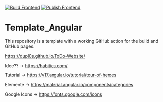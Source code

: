 [![Build Frontend](https://github.com/DHBW-KA-Webengineering/Template_Angular/actions/workflows/build-frontend.yml/badge.svg)](https://github.com/DHBW-KA-Webengineering/Template_Angular/actions/workflows/build-frontend.yml)
[![Publish Frontend](https://github.com/DHBW-KA-Webengineering/Template_Angular/actions/workflows/publish-frontend.yml/badge.svg)](https://github.com/DHBW-KA-Webengineering/Template_Angular/actions/workflows/publish-frontend.yml)
# Template_Angular
This repository is a template with a working GitHub action for the build and GitHub pages.

https://dupl0s.github.io/ToDo-Website/

Idee?? -> https://habitica.com/

Tutorial -> https://v17.angular.io/tutorial/tour-of-heroes

Elemente -> https://material.angular.io/components/categories

Google Icons -> https://fonts.google.com/icons
